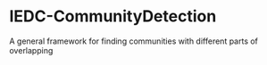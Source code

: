 # IEDC-CommunityDetection
A general framework for finding communities with different parts of overlapping


